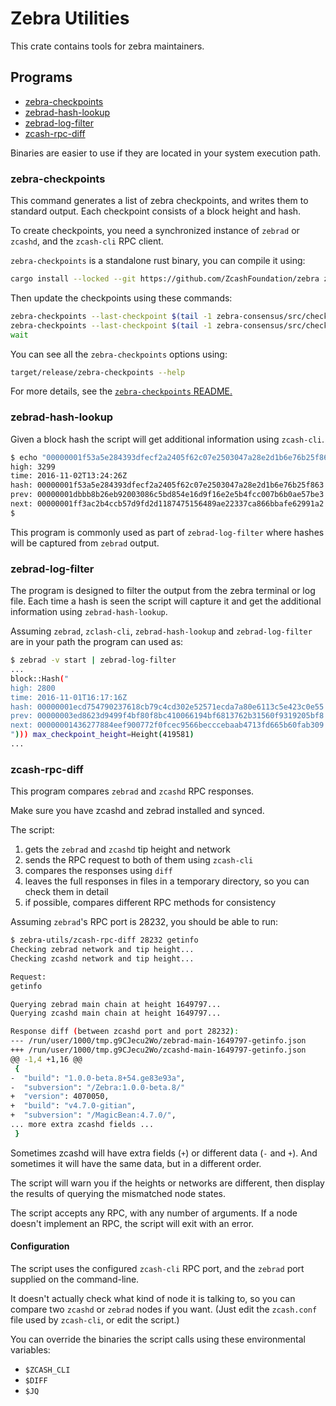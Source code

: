# Zebra Utilities

This crate contains tools for zebra maintainers.

## Programs

- [zebra-checkpoints](#zebra-checkpoints)
- [zebrad-hash-lookup](#zebrad-hash-lookup)
- [zebrad-log-filter](#zebrad-log-filter)
- [zcash-rpc-diff](#zcash-rpc-diff)

Binaries are easier to use if they are located in your system execution path.

### zebra-checkpoints

This command generates a list of zebra checkpoints, and writes them to standard output. Each checkpoint consists of a block height and hash.

To create checkpoints, you need a synchronized instance of `zebrad` or `zcashd`, and the `zcash-cli` RPC client.

`zebra-checkpoints` is a standalone rust binary, you can compile it using:

```sh
cargo install --locked --git https://github.com/ZcashFoundation/zebra zebra-utils
```

Then update the checkpoints using these commands:
```sh
zebra-checkpoints --last-checkpoint $(tail -1 zebra-consensus/src/checkpoint/main-checkpoints.txt | cut -d" " -f1) | tee --append zebra-consensus/src/checkpoint/main-checkpoints.txt &
zebra-checkpoints --last-checkpoint $(tail -1 zebra-consensus/src/checkpoint/test-checkpoints.txt | cut -d" " -f1) -- -testnet | tee --append zebra-consensus/src/checkpoint/test-checkpoints.txt &
wait
```

You can see all the `zebra-checkpoints` options using:

```sh
target/release/zebra-checkpoints --help
```

For more details, see the [`zebra-checkpoints` README.](https://github.com/ZcashFoundation/zebra/tree/main/zebra-consensus/src/checkpoint/README.md)

### zebrad-hash-lookup

Given a block hash the script will get additional information using `zcash-cli`.

```sh
$ echo "00000001f53a5e284393dfecf2a2405f62c07e2503047a28e2d1b6e76b25f863" | zebrad-hash-lookup
high: 3299
time: 2016-11-02T13:24:26Z
hash: 00000001f53a5e284393dfecf2a2405f62c07e2503047a28e2d1b6e76b25f863
prev: 00000001dbbb8b26eb92003086c5bd854e16d9f16e2e5b4fcc007b6b0ae57be3
next: 00000001ff3ac2b4ccb57d9fd2d1187475156489ae22337ca866bbafe62991a2
$
```
This program is commonly used as part of `zebrad-log-filter` where hashes will be captured from `zebrad` output.

### zebrad-log-filter

The program is designed to filter the output from the zebra terminal or log file. Each time a hash is seen the script will capture it and get the additional information using `zebrad-hash-lookup`.

Assuming `zebrad`, `zclash-cli`, `zebrad-hash-lookup` and `zebrad-log-filter` are in your path the program can used as:

```sh
$ zebrad -v start | zebrad-log-filter
...
block::Hash("
high: 2800
time: 2016-11-01T16:17:16Z
hash: 00000001ecd754790237618cb79c4cd302e52571ecda7a80e6113c5e423c0e55
prev: 00000003ed8623d9499f4bf80f8bc410066194bf6813762b31560f9319205bf8
next: 00000001436277884eef900772f0fcec9566becccebaab4713fd665b60fab309
"))) max_checkpoint_height=Height(419581)
...
```

### zcash-rpc-diff

This program compares `zebrad` and `zcashd` RPC responses.

Make sure you have zcashd and zebrad installed and synced.

The script:
1. gets the `zebrad` and `zcashd` tip height and network
2. sends the RPC request to both of them using `zcash-cli`
3. compares the responses using `diff`
4. leaves the full responses in files in a temporary directory, so you can check them in detail
5. if possible, compares different RPC methods for consistency

Assuming `zebrad`'s RPC port is 28232, you should be able to run:
```sh
$ zebra-utils/zcash-rpc-diff 28232 getinfo
Checking zebrad network and tip height...
Checking zcashd network and tip height...

Request:
getinfo

Querying zebrad main chain at height 1649797...
Querying zcashd main chain at height 1649797...

Response diff (between zcashd port and port 28232):
--- /run/user/1000/tmp.g9CJecu2Wo/zebrad-main-1649797-getinfo.json      2022-04-29 14:08:46.766240355 +1000
+++ /run/user/1000/tmp.g9CJecu2Wo/zcashd-main-1649797-getinfo.json      2022-04-29 14:08:46.769240315 +1000
@@ -1,4 +1,16 @@
 {
-  "build": "1.0.0-beta.8+54.ge83e93a",
-  "subversion": "/Zebra:1.0.0-beta.8/"
+  "version": 4070050,
+  "build": "v4.7.0-gitian",
+  "subversion": "/MagicBean:4.7.0/",
... more extra zcashd fields ...
 }
```

Sometimes zcashd will have extra fields (`+`) or different data (`-` and `+`).
And sometimes it will have the same data, but in a different order.

The script will warn you if the heights or networks are different,
then display the results of querying the mismatched node states.

The script accepts any RPC, with any number of arguments.
If a node doesn't implement an RPC, the script will exit with an error.

#### Configuration

The script uses the configured `zcash-cli` RPC port,
and the `zebrad` port supplied on the command-line.

It doesn't actually check what kind of node it is talking to,
so you can compare two `zcashd` or `zebrad` nodes if you want.
(Just edit the `zcash.conf` file used by `zcash-cli`, or edit the script.)

You can override the binaries the script calls using these environmental variables:
- `$ZCASH_CLI`
- `$DIFF`
- `$JQ`
